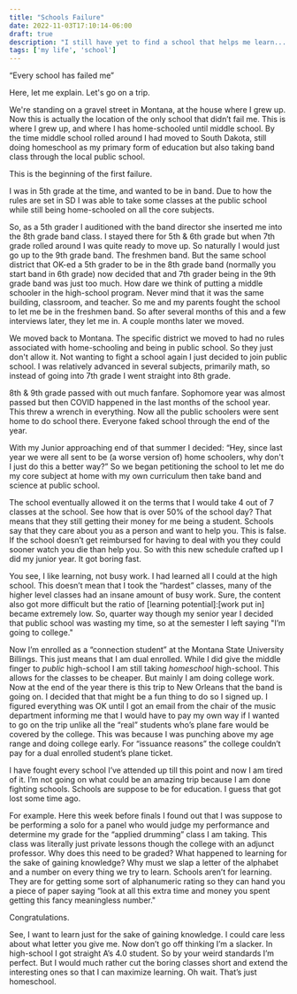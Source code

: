```yaml
---
title: "Schools Failure"
date: 2022-11-03T17:10:14-06:00
draft: true
description: "I still have yet to find a school that helps me learn... What a deal!"
tags: ['my life', 'school']
---
```


“Every school has failed me”

Here, let me explain. Let's go on a trip.

We're standing on a gravel street in Montana, at the house where I grew up. Now this is actually the location of the only school that didn’t fail me. This is where I grew up, and where I has home-schooled until middle school. By the time middle school rolled around I had moved to South Dakota, still doing homeschool as my primary form of education but also taking band class through the local public school. 

This is the beginning of the first failure.

I was in 5th grade at the time, and wanted to be in band. Due to how the rules are set in SD I was able to take some classes at the public school while still being home-schooled on all the core subjects. 

So, as a 5th grader I auditioned with the band director she inserted me into the 8th grade band class. I stayed there for 5th & 6th grade but when 7th grade rolled around I was quite ready to move up. So naturally I would just go up to the 9th grade band. The freshmen band. But the same school district that OK-ed a 5th grader to be in the 8th grade band (normally you start band in 6th grade) now decided that and 7th grader being in the 9th grade band was just too much. How dare we think of putting a middle schooler in the high-school program. Never mind that it was the same building, classroom, and teacher. So me and my parents fought the school to let me be in the freshmen band. So after several months of this and a few interviews later, they let me in. A couple months later we moved.

We moved back to Montana. The specific district we moved to had no rules associated with home-schooling and being in public school. So they just don't allow it. Not wanting to fight a school again I just decided to join public school. I was relatively advanced in several subjects, primarily math, so instead of going into 7th grade I went straight into 8th grade. 

8th & 9th grade passed with out much fanfare. Sophomore year was almost passed but then COVID happened in the last months of the school year. This threw a wrench in everything. Now all the public schoolers were sent home to do school there. Everyone faked school through the end of the year. 

With my Junior approaching end of that summer I decided: “Hey, since last year we were all sent to be (a worse version of) home schoolers, why don't I just do this a better way?” So we began petitioning the school to let me do my core subject at home with my own curriculum then take band and science at public school.

The school eventually allowed it on the terms that I would take 4 out of 7 classes at the school. See how that is over 50% of the school day? That means that they still getting their money for me being a student. Schools say that they care about you as a person and want to help you. This is false. If the school doesn’t get reimbursed for having to deal with you they could sooner watch you die than help you. So with this new schedule crafted up I did my junior year. It got boring fast.

You see, I like learning, not busy work. I had learned all I could at the high school. This doesn’t mean that I took the “hardest” classes, many of the higher level classes had an insane amount of busy work. Sure, the content also got more difficult but the ratio of [learning potential]:[work put in] became extremely low. So, quarter way though my senior year I decided that public school was wasting my time, so at the semester I left saying "I’m going to college."

Now I’m enrolled as a “connection student” at the Montana State University Billings. This just means that I am dual enrolled. While I did give the middle finger to *public* high-school I am still taking *homeschool* high-school. This allows for the classes to be cheaper. But mainly I am doing college work. Now at the end of the year there is this trip to New Orleans that the band is going on. I decided that that might be a fun thing to do so I signed up. I figured everything was OK until I got an email from the chair of the music department informing me that I would have to pay my own way if I wanted to go on the trip unlike all the “real” students who’s plane fare would be covered by the college. This was because I was punching above my age range and doing college early. For “issuance reasons” the college couldn’t pay for a dual enrolled student’s plane ticket.

I have fought every school I’ve attended up till this point and now I am tired of it. I’m not going on what could be an amazing trip because I am done fighting schools. Schools are suppose to be for education. I guess that got lost some time ago.

For example. Here this week before finals I found out that I was suppose to be performing a solo for a panel who would judge my performance and determine my grade for the “applied drumming” class I am taking. This class was literally just private lessons though the college with an adjunct professor. Why does this need to be graded? What happened to learning for the sake of gaining knowledge? Why must we slap a letter of the alphabet and a number on every thing we try to learn. Schools aren’t for learning. They are for getting some sort of alphanumeric rating so they can hand you a piece of paper saying “look at all this extra time and money you spent getting this fancy meaningless number." 

Congratulations.

See, I want to learn just for the sake of gaining knowledge. I could care less about what letter you give me. Now don’t go off thinking I’m a slacker. In high-school I got straight A’s 4.0 student. So by your weird standards I’m perfect. But I would much rather cut the boring classes short and extend the interesting ones so that I can maximize learning. Oh wait. That’s just homeschool.
